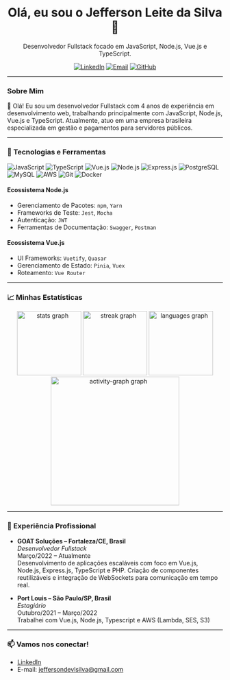 <h1 align="center">Olá, eu sou o Jefferson Leite da Silva 👋</h1>

<p align="center">
  Desenvolvedor Fullstack focado em JavaScript, Node.js, Vue.js e TypeScript.
</p>

<p align="center">
  <a href="https://www.linkedin.com/in/jeffdevlsilva/"><img src="https://img.shields.io/badge/LinkedIn-0077B5?style=for-the-badge&logo=linkedin&logoColor=white" alt="LinkedIn"></a>
  <a href="mailto:jeffersondevlsilva@gmail.com"><img src="https://img.shields.io/badge/Email-D14836?style=for-the-badge&logo=gmail&logoColor=white" alt="Email"></a>
  <a href="https://github.com/jefflsilva"><img src="https://img.shields.io/badge/GitHub-181717?style=for-the-badge&logo=github&logoColor=white" alt="GitHub"></a>
</p>

---

### Sobre Mim
👋 Olá! Eu sou um desenvolvedor Fullstack com 4 anos de experiência em desenvolvimento web, trabalhando principalmente com JavaScript, Node.js, Vue.js e TypeScript. Atualmente, atuo em uma empresa brasileira especializada em gestão e pagamentos para servidores públicos.

---

### 🌟 Tecnologias e Ferramentas

<div>
  <img src="https://img.shields.io/badge/JavaScript-F7DF1E?style=for-the-badge&logo=javascript&logoColor=black" alt="JavaScript">
  <img src="https://img.shields.io/badge/TypeScript-007ACC?style=for-the-badge&logo=typescript&logoColor=white" alt="TypeScript">
  <img src="https://img.shields.io/badge/Vue.js-4FC08D?style=for-the-badge&logo=vue.js&logoColor=white" alt="Vue.js">
  <img src="https://img.shields.io/badge/Node.js-339933?style=for-the-badge&logo=node.js&logoColor=white" alt="Node.js">
  <img src="https://img.shields.io/badge/Express.js-404D59?style=for-the-badge&logo=express&logoColor=white" alt="Express.js">
  <img src="https://img.shields.io/badge/PostgreSQL-336791?style=for-the-badge&logo=postgresql&logoColor=white" alt="PostgreSQL">
  <img src="https://img.shields.io/badge/MySQL-4479A1?style=for-the-badge&logo=mysql&logoColor=white" alt="MySQL">
  <img src="https://img.shields.io/badge/AWS-232F3E?style=for-the-badge&logo=amazon-aws&logoColor=white" alt="AWS">
  <img src="https://img.shields.io/badge/Git-F05032?style=for-the-badge&logo=git&logoColor=white" alt="Git">
  <img src="https://img.shields.io/badge/Docker-2496ED?style=for-the-badge&logo=docker&logoColor=white" alt="Docker">
</div>

#### Ecossistema Node.js
- Gerenciamento de Pacotes: `npm`, `Yarn`
- Frameworks de Teste: `Jest`, `Mocha`
- Autenticação: `JWT`
- Ferramentas de Documentação: `Swagger`, `Postman`

#### Ecossistema Vue.js
- UI Frameworks: `Vuetify`, `Quasar`
- Gerenciamento de Estado: `Pinia`, `Vuex`
- Roteamento: `Vue Router`

---

### 📈 Minhas Estatísticas

<div align="center">
  <img src="https://github-readme-stats.vercel.app/api?username=jefflsilva&hide_title=false&hide_rank=false&show_icons=true&include_all_commits=true&count_private=true&disable_animations=false&theme=dracula&locale=en&hide_border=false&order=1" height="150" alt="stats graph" />
  <img src="https://streak-stats.demolab.com?user=jefflsilva&locale=en&mode=daily&theme=dracula&hide_border=false&border_radius=5&order=3" height="150" alt="streak graph" />
   <img src="https://github-readme-stats.vercel.app/api/top-langs?username=jefflsilva&locale=en&hide_title=false&layout=compact&card_width=320&langs_count=5&theme=dracula&hide_border=false&order=2" height="150" alt="languages graph"  />
  <img src="https://github-readme-activity-graph.vercel.app/graph?username=jefflsilva&radius=16&theme=react&area=true&order=5" height="300" alt="activity-graph graph" />
</div>

---

### 💼 Experiência Profissional

- **GOAT Soluções – Fortaleza/CE, Brasil**  
  *Desenvolvedor Fullstack*  
  Março/2022 – Atualmente  
  Desenvolvimento de aplicações escaláveis com foco em Vue.js, Node.js, Express.js, TypeScript e PHP. Criação de componentes reutilizáveis e integração de WebSockets para comunicação em tempo real.

- **Port Louis – São Paulo/SP, Brasil**  
  *Estagiário*  
  Outubro/2021 – Março/2022  
  Trabalhei com Vue.js, Node.js, Typescript e AWS (Lambda, SES, S3)

---

### 📫 Vamos nos conectar!

- [LinkedIn](https://www.linkedin.com/in/jeffdevlsilva/)
- E-mail: jeffersondevlsilva@gmail.com

